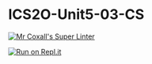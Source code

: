 # ICS2O-Unit5-03-CS

[![Mr Coxall's Super Linter](https://github.com/Youngwook-Go/ICS2O-Unit5-03-CS/workflows/Mr%20Coxall's%20Super%20Linter/badge.svg)](https://github.com/Youngwook-Go/ICS2O-Unit5-03-CS/actions/)

[![Run on Repl.it](https://repl.it/badge/github/Youngwook-Go/ICS2O-Unit5-03-CS)](https://repl.it/github/Youngwook-Go/ICS2O-Unit5-03-CS)
